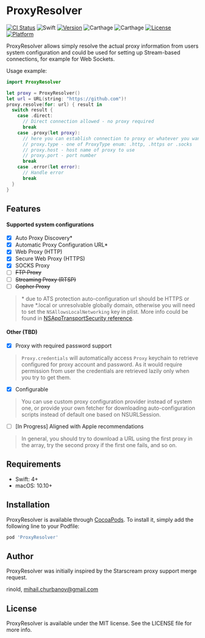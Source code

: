 # ProxyResolver

[![CI Status](https://img.shields.io/travis/rinold/ProxyResolver.svg?style=flat)](https://travis-ci.org/rinold/ProxyResolver)
![Swift](https://img.shields.io/badge/swift-4.1-green.svg)
[![Version](https://img.shields.io/cocoapods/v/ProxyResolver.svg?style=flat)](https://cocoapods.org/pods/ProxyResolver)
![Carthage](https://img.shields.io/badge/carthage-+-orange.svg)
![Carthage](https://img.shields.io/badge/spm-+-orange.svg)
[![License](https://img.shields.io/cocoapods/l/ProxyResolver.svg?style=flat)](https://cocoapods.org/pods/ProxyResolver)
[![Platform](https://img.shields.io/cocoapods/p/ProxyResolver.svg?style=flat)](https://cocoapods.org/pods/ProxyResolver)

ProxyResolver allows simply resolve the actual proxy information from users
system configuration and could be used for setting up Stream-based connections,
for example for Web Sockets.

Usage example:

```swift
import ProxyResolver

let proxy = ProxyResolver()
let url = URL(string: "https://github.com")!
proxy.resolve(for: url) { result in
  switch result {
    case .direct:
      // Direct connection allowed - no proxy required
      break
    case .proxy(let proxy):
      // here you can establish connection to proxy or whatever you want
      // proxy.type - one of ProxyType enum: .http, .https or .socks
      // proxy.host - host name of proxy to use
      // proxy.port - port number
      break
    case .error(let error):
      // Handle error
      break
  }
}
```

## Features

#### Supported system configurations
- [x] Auto Proxy Discovery*
- [x] Automatic Proxy Configuration URL*
- [x] Web Proxy (HTTP)
- [x] Secure Web Proxy (HTTPS)
- [x] SOCKS Proxy
- [ ] ~~FTP Proxy~~
- [ ] ~~Streaming Proxy (RTSP)~~
- [ ] ~~Gopher Proxy~~

> \*  due to ATS protection auto-configuration url should be HTTPS or have  \*.local or unresolvable globally domain, otherwise you will need to set the `NSAllowsLocalNetworking` key in plist. More info could be found in [NSAppTransportSecurity reference](https://developer.apple.com/library/content/documentation/General/Reference/InfoPlistKeyReference/Articles/CocoaKeys.html#//apple_ref/doc/uid/TP40009251-SW33).


#### Other (TBD)
- [x] Proxy with required password support  
> `Proxy.credentials` will automatically access `Proxy` keychain to retrieve configured for proxy account and password. As it would require permission from user the credentials are retrieved lazily only when you try to get them.

- [x] Configurable  
> You can use custom proxy configuration provider instead of system one, or provide your own fetcher for downloading auto-configuration scripts instead of default one based on NSURLSession.

- [ ] [In Progress] Aligned with Apple recommendations  
> In general, you should try to download a URL using the first proxy in the array, try the second proxy if the first one fails, and so on.

## Requirements
- Swift: 4+
- macOS: 10.10+

## Installation

ProxyResolver is available through [CocoaPods](https://cocoapods.org). To install
it, simply add the following line to your Podfile:

```ruby
pod 'ProxyResolver'
```

## Author

ProxyResolver was initially inspired by the Starscream proxy support merge request.

rinold, mihail.churbanov@gmail.com

## License

ProxyResolver is available under the MIT license. See the LICENSE file for more info.
